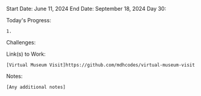 Start Date: June 11, 2024
End Date: September 18, 2024
Day 30: 

Today's Progress:

    1.



Challenges:

    

Link(s) to Work:

    [Virtual Museum Visit]https://github.com/mdhcodes/virtual-museum-visit

Notes:

    [Any additional notes]